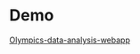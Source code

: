 # Demo

[Olympics-data-analysis-webapp](https://share.streamlit.io/hirparaamit/olympics-data-analysis-webapp/main/app.py)
